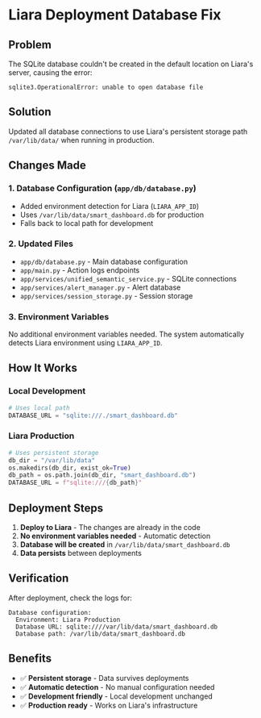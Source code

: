 # Liara Deployment Database Fix

## Problem
The SQLite database couldn't be created in the default location on Liara's server, causing the error:
```
sqlite3.OperationalError: unable to open database file
```

## Solution
Updated all database connections to use Liara's persistent storage path `/var/lib/data/` when running in production.

## Changes Made

### 1. Database Configuration (`app/db/database.py`)
- Added environment detection for Liara (`LIARA_APP_ID`)
- Uses `/var/lib/data/smart_dashboard.db` for production
- Falls back to local path for development

### 2. Updated Files
- `app/db/database.py` - Main database configuration
- `app/main.py` - Action logs endpoints
- `app/services/unified_semantic_service.py` - SQLite connections
- `app/services/alert_manager.py` - Alert database
- `app/services/session_storage.py` - Session storage

### 3. Environment Variables
No additional environment variables needed. The system automatically detects Liara environment using `LIARA_APP_ID`.

## How It Works

### Local Development
```python
# Uses local path
DATABASE_URL = "sqlite:///./smart_dashboard.db"
```

### Liara Production
```python
# Uses persistent storage
db_dir = "/var/lib/data"
os.makedirs(db_dir, exist_ok=True)
db_path = os.path.join(db_dir, "smart_dashboard.db")
DATABASE_URL = f"sqlite:///{db_path}"
```

## Deployment Steps

1. **Deploy to Liara** - The changes are already in the code
2. **No environment variables needed** - Automatic detection
3. **Database will be created** in `/var/lib/data/smart_dashboard.db`
4. **Data persists** between deployments

## Verification

After deployment, check the logs for:
```
Database configuration:
  Environment: Liara Production
  Database URL: sqlite:////var/lib/data/smart_dashboard.db
  Database path: /var/lib/data/smart_dashboard.db
```

## Benefits

- ✅ **Persistent storage** - Data survives deployments
- ✅ **Automatic detection** - No manual configuration needed
- ✅ **Development friendly** - Local development unchanged
- ✅ **Production ready** - Works on Liara's infrastructure
